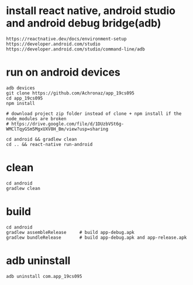 # install react native, android studio and android debug bridge(adb)
```
https://reactnative.dev/docs/environment-setup
https://developer.android.com/studio
https://developer.android.com/studio/command-line/adb
```
# run on android devices
```
adb devices
git clone https://github.com/Achronaz/app_19cs095
cd app_19cs095
npm install

# download project zip folder instead of clone + npm install if the node_modules are broken
# https://drive.google.com/file/d/1DUzbVSt6g-WMClTqyGSm5MgxUXV8H_Bm/view?usp=sharing

cd android && gradlew clean
cd .. && react-native run-android
```
# clean
```
cd android
gradlew clean
```
# build
```
cd android
gradlew assembleRelease     # build app-debug.apk
gradlew bundleRelease       # build app-debug.apk and app-release.apk
```
# adb uninstall
```
adb uninstall com.app_19cs095
```
